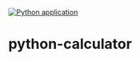 [![Python application](https://github.com/radianssi/python-calculator/actions/workflows/python-app.yml/badge.svg)](https://github.com/radianssi/python-calculator/actions/workflows/python-app.yml)

# python-calculator
